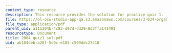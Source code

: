 ```yaml
---
content_type: resource
description: This resource provides the solution for practice quiz 1.
file: https://ol-ocw-studio-app-qa.s3.amazonaws.com/courses/3-034-organic-biomaterials-chemistry-fall-2005/ab104deba28f5d9ce185c509ddc27418_2004_quiz1_sol.pdf
file_type: application/pdf
parent_uid: a111304b-4c83-d97d-dd29-8d3ffa141491
resourcetype: Document
title: 2004_quiz1_sol.pdf
uid: ab104deb-a28f-5d9c-e185-c509ddc27418
---
```

